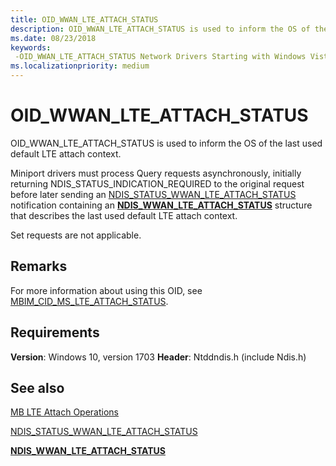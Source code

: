 ```yaml
---
title: OID_WWAN_LTE_ATTACH_STATUS
description: OID_WWAN_LTE_ATTACH_STATUS is used to inform the OS of the last used LTE attach context.
ms.date: 08/23/2018
keywords: 
 -OID_WWAN_LTE_ATTACH_STATUS Network Drivers Starting with Windows Vista
ms.localizationpriority: medium
---
```


# OID_WWAN_LTE_ATTACH_STATUS

OID_WWAN_LTE_ATTACH_STATUS is used to inform the OS of the last used default LTE attach context.

Miniport drivers must process Query requests asynchronously, initially returning NDIS_STATUS_INDICATION_REQUIRED to the original request before later sending an [NDIS_STATUS_WWAN_LTE_ATTACH_STATUS](ndis-status-wwan-lte-attach-status.md) notification containing an [**NDIS_WWAN_LTE_ATTACH_STATUS**](/windows-hardware/drivers/ddi/ndiswwan/ns-ndiswwan-_ndis_wwan_lte_attach_status) structure that describes the last used default LTE attach context.

Set requests are not applicable.

## Remarks

For more information about using this OID, see [MBIM_CID_MS_LTE_ATTACH_STATUS](mb-lte-attach-operations.md).

## Requirements

**Version**: Windows 10, version 1703
**Header**: Ntddndis.h (include Ndis.h)

## See also

[MB LTE Attach Operations](mb-lte-attach-operations.md)

[NDIS_STATUS_WWAN_LTE_ATTACH_STATUS](ndis-status-wwan-lte-attach-status.md)

[**NDIS_WWAN_LTE_ATTACH_STATUS**](/windows-hardware/drivers/ddi/ndiswwan/ns-ndiswwan-_ndis_wwan_lte_attach_status)
